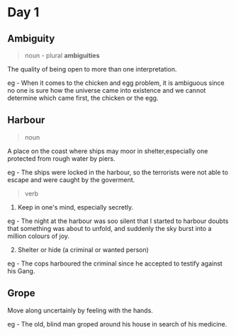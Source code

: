 # Day 1
## Ambiguity
> noun - plural **ambiguities**

The quality of being open to more than one interpretation.

eg - When it comes to the chicken and egg problem, it is ambiguous since no one is sure how the universe came into existence and we cannot determine which came first, the chicken or the egg.

## Harbour
> noun

A place on the coast where ships may moor in shelter,especially one protected from rough water by piers.

eg - The ships were locked in the harbour, so the terrorists were not able to escape and were caught by the goverment.

> verb

1. Keep in one's mind, especially secretly.

eg - The night at the harbour was soo silent that I started to harbour doubts that something was about to unfold, and suddenly the sky burst into a million colours of joy.

2. Shelter or hide (a criminal or wanted person)

eg - The cops harboured the criminal since he accepted to testify against his Gang.

## Grope

Move along uncertainly by feeling with the hands.

eg - The old, blind man groped around his house in search of his medicine.
